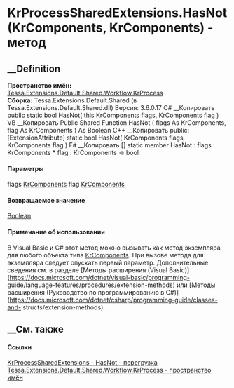 # KrProcessSharedExtensions.HasNot(KrComponents, KrComponents) - метод
##  __Definition
 **Пространство имён:**
[Tessa.Extensions.Default.Shared.Workflow.KrProcess](N_Tessa_Extensions_Default_Shared_Workflow_KrProcess.htm)  
 **Сборка:** Tessa.Extensions.Default.Shared (в
Tessa.Extensions.Default.Shared.dll) Версия: 3.6.0.17
C# __Копировать
     public static bool HasNot(
    	this KrComponents flags,
    	KrComponents flag
    )
VB __Копировать
    <ExtensionAttribute>
    Public Shared Function HasNot ( 
    	flags As KrComponents,
    	flag As KrComponents
    ) As Boolean
C++ __Копировать
     public:
    [ExtensionAttribute]
    static bool HasNot(
    	KrComponents flags, 
    	KrComponents flag
    )
F# __Копировать
     [<ExtensionAttribute>]
    static member HasNot : 
            flags : KrComponents * 
            flag : KrComponents -> bool 
#### Параметры
flags
[KrComponents](T_Tessa_Extensions_Default_Shared_Workflow_KrProcess_KrComponents.htm)
flag
[KrComponents](T_Tessa_Extensions_Default_Shared_Workflow_KrProcess_KrComponents.htm)
#### Возвращаемое значение
[Boolean](https://learn.microsoft.com/dotnet/api/system.boolean)
#### Примечание об использовании
В Visual Basic и C# этот метод можно вызывать как метод экземпляра для любого
объекта типа
[KrComponents](T_Tessa_Extensions_Default_Shared_Workflow_KrProcess_KrComponents.htm).
При вызове метода для экземпляра следует опускать первый параметр.
Дополнительные сведения см. в разделе [Методы расширения (Visual
Basic)](https://docs.microsoft.com/dotnet/visual-basic/programming-
guide/language-features/procedures/extension-methods) или [Методы расширения
(Руководство по программированию в
C#)](https://docs.microsoft.com/dotnet/csharp/programming-guide/classes-and-
structs/extension-methods).
##  __См. также
#### Ссылки
[KrProcessSharedExtensions -
](T_Tessa_Extensions_Default_Shared_Workflow_KrProcess_KrProcessSharedExtensions.htm)
[HasNot -
перегрузка](Overload_Tessa_Extensions_Default_Shared_Workflow_KrProcess_KrProcessSharedExtensions_HasNot.htm)
[Tessa.Extensions.Default.Shared.Workflow.KrProcess - пространство
имён](N_Tessa_Extensions_Default_Shared_Workflow_KrProcess.htm)
